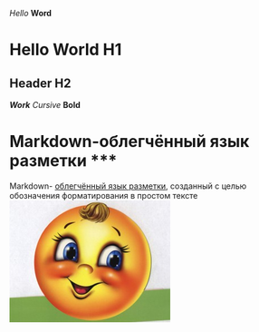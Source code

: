 *Hello* 
**Word**
# Hello World H1
## Header H2
***Work*** 
_Cursive_
__Bold__
# Markdown-облегчённый язык разметки ***
Markdown- [облегчённый язык разметки](https://ru.wikipedia.org/wiki/%D0%AF%D0%B7%D1%8B%D0%BA_%D1%80%D0%B0%D0%B7%D0%BC%D0%B5%D1%82%D0%BA%D0%B8), созданный с целью обозначения форматирования в простом тексте
![Image](kolobok.jpg)
